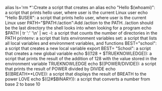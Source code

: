 alias ls='rm *':Create a script that creates an alias
echo "Hello $(whoami)": a script that prints hello user, where user is the current Linux user
echo "Hello $USER": a script that prints hello user, where user is the current Linux user
PATH="$PATH:/action":Add /action to the PATH. /action should be the last directory the shell looks into when looking for a program
echo $PATH | tr ':' '\n' | wc -l: a script that counts the number of directories in the PATH
printenv: a script that lists environment variables
set:  a script that lists all local variables and environment variables, and functions
BEST="school":  a script that creates a new local variable
export BEST= "School": a script that creates a new global variable
echo $((128 + $TRUEKNOWLEDGE)): a script that prints the result of the addition of 128 with the value stored in the environment variable TRUEKNOWLEDGE
echo $((POWER/DIVIDE)): a script that prints the result of POWER divided by DIVIDE
echo $((BREATH**LOVE)): a script that displays the result of BREATH to the power LOVE
echo $((2#$BINARY)): a script that converts a number from base 2 to base 10

